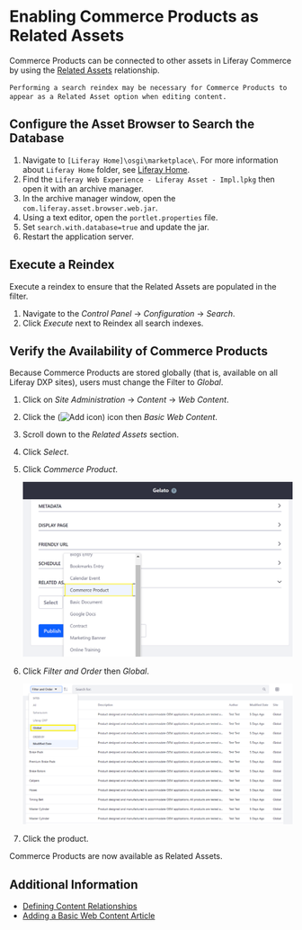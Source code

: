 # Enabling Commerce Products as Related Assets

Commerce Products can be connected to other assets in Liferay Commerce by using the [Related Assets](https://help.liferay.com/hc/articles/360028820532-Defining-Content-Relationships) relationship.

```{note}
Performing a search reindex may be necessary for Commerce Products to appear as a Related Asset option when editing content.
```

## Configure the Asset Browser to Search the Database

1. Navigate to `[Liferay Home]\osgi\marketplace\`. For more information about `Liferay Home` folder, see [Liferay Home](https://learn.liferay.com/dxp/latest/en/installation-and-upgrades/reference/liferay-home.html).
1. Find the `Liferay Web Experience - Liferay Asset - Impl.lpkg` then open it with an archive manager.
1. In the archive manager window, open the `com.liferay.asset.browser.web.jar`.
1. Using a text editor, open the `portlet.properties` file.
1. Set `search.with.database=true` and update the jar.
1. Restart the application server.

## Execute a Reindex

Execute a reindex to ensure that the Related Assets are populated in the filter.

1. Navigate to the _Control Panel_ &rarr; _Configuration_ &rarr; _Search_.
1. Click _Execute_ next to Reindex all search indexes.

## Verify the Availability of Commerce Products

Because Commerce Products are stored globally (that is, available on all Liferay DXP sites), users must change the Filter to _Global_.

1. Click on _Site Administration_ &rarr; _Content_ &rarr; _Web Content_.
1. Click the (![Add icon](../../images/icon-add.png)) icon then _Basic Web Content_.
1. Scroll down to the _Related Assets_ section.
1. Click _Select_.
1. Click _Commerce Product_.

     ![Select Commerce Product in the Related Assets section.](./enabling-commerce-products-as-related-assets/images/01.png)

1. Click _Filter and Order_ then _Global_.

     ![Select the Global filter to view Commerce products.](./enabling-commerce-products-as-related-assets/images/02.png)

1. Click the product.

Commerce Products are now available as Related Assets.

## Additional Information

* [Defining Content Relationships](https://help.liferay.com/hc/articles/360028820532-Defining-Content-Relationships)
* [Adding a Basic Web Content Article](https://learn.liferay.com/dxp/latest/en/content-authoring-and-management/web-content/user-guide/web-content-articles/adding-a-basic-web-content-article.html)
